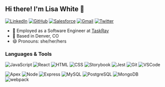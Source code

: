 ## Hi there! I'm Lisa White 👋

[![LinkedIn](https://img.shields.io/badge/whitelisab%20-%230077B5.svg?&style=flat-square&logo=linkedin&logoColor=white&link=https://www.linkedin.com/in/whitelisab/)](https://www.linkedin.com/in/whitelisab/)
[![GitHub](https://img.shields.io/badge/whitelisab%20-%23121011.svg?&style=flat-square&logo=github&logoColor=white&link=https://github.com/whitelisab)](https://github.com/whitelisab)
[![Salesforce](https://img.shields.io/badge/whitelisab%20-%2300A1E0.svg?&style=flat-square&logo=salesforce&logoColor=white&link=https://trailblazer.me/id/whitelisab)](https://trailblazer.me/id/whitelisab)
[![Gmail](https://img.shields.io/badge/whitelisab%20-%23D14836.svg?&style=flat-square&logo=gmail&logoColor=white&link=mailto:whitelisab@gmail.com)](mailto:whitelisab@gmail.com)
[![Twitter](https://img.shields.io/badge/lmbel%20-%231DA1F2.svg?&style=flat-square&logo=Twitter&logoColor=white&link=https://twitter.com/lmbel/)](https://twitter.com/lmbel/)

- :office: Employed as a Software Engineer at [TaskRay](https://taskray.com/)
- :round_pushpin: Based in Denver, CO
- :smile: Pronouns: she/her/hers

### Languages & Tools
![JavaScript](https://img.shields.io/badge/JavaScript%20-%23323330.svg?&style=flat-square&logo=javascript&logoColor=%23F7DF1E)
![React](https://img.shields.io/badge/React%20-%2320232a.svg?&style=flat-square&logo=react&logoColor=%2361DAFB)
![HTML](https://img.shields.io/badge/HTML5%20-%23E34F26.svg?&style=flat-square&logo=html5&logoColor=white)
![CSS](https://img.shields.io/badge/CSS3%20-%231572B6.svg?&style=flat-square&logo=css3&logoColor=white)
![Storybook](https://img.shields.io/badge/Storybook%20-%23FF4785.svg?&style=flat-square&logo=storybook&logoColor=white)
![Jest](https://img.shields.io/badge/Jest%20-%23C21325.svg?&style=flat-square&logo=Jest&logoColor=white)
![Git](https://img.shields.io/badge/Git%20-%23F05033.svg?&style=flat-square&logo=git&logoColor=white)
![VSCode](https://img.shields.io/badge/VS%20Code%20-%23007ACC.svg?&style=flat-square&logo=visual-studio-code&logoColor=white)

![Apex](https://img.shields.io/badge/Apex%20-%2300A1E0.svg?&style=flat-square&logo=salesforce&logoColor=white)
![Node](https://img.shields.io/badge/Node.js%20-%2343853D.svg?&style=flat-square&logo=node.js&logoColor=white)
![Express](https://img.shields.io/badge/Express%20-%23404d59.svg?&style=flat-square)
![MySQL](https://img.shields.io/badge/MySQL-%2300f.svg?&style=flat-square&logo=mysql&logoColor=white)
![PostgreSQL](https://img.shields.io/badge/PostgreSQL-%23316192.svg?&style=flat-square&logo=postgresql&logoColor=white)
![MongoDB](https://img.shields.io/badge/MongoDB-%234ea94b.svg?&style=flat-square&logo=mongodb&logoColor=white)
![webpack](https://img.shields.io/badge/webpack%20-%238DD6F9.svg?&style=flat-square&logo=webpack&logoColor=black)

